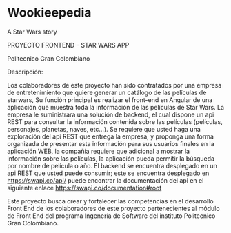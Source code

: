 # Wookieepedia
A Star Wars story

PROYECTO FRONTEND – STAR WARS APP

Politecnico Gran Colombiano

Descripción:

Los colaboradores de este proyecto han sido contratados por una empresa de entretenimiento que quiere generar un catálogo de las películas de starwars, Su función principal es realizar el front-end en Angular de una aplicación que muestra toda la información de las películas de Star Wars. La empresa le suministrara una solución de backend, el cual dispone un api REST para consultar la información contenida sobre las películas (películas, personajes, planetas, naves, etc…).
Se requiere que usted haga una exploración del api REST que entrega la empresa, y proponga una forma organizada de presentar esta información para sus usuarios finales en la aplicación WEB, la compañía requiere que adicional a mostrar la información sobre las películas, la aplicación pueda permitir la búsqueda por nombre de película o año.
El backend se encuentra desplegado en un api REST que usted puede consumir; este se encuentra desplegado en https://swapi.co/api/ puede encontrar la documentación del api en el siguiente enlace https://swapi.co/documentation#root

Este proyecto busca crear y fortalecer las competencias en el desarrollo Front End de los colaboradores de este proyecto pertenecientes al módulo de Front End del programa Ingenería de Software del instituto Politecnico Gran Colombiano.
